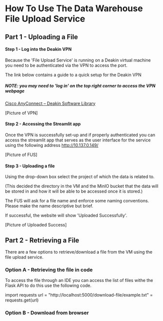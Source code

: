 # How To Use The Data Warehouse File Upload Service

## Part 1 - Uploading a File

#### Step 1 - Log into the Deakin VPN

Because the 'File Upload Service' is running on a Deakin virtual machine you need to be authenticated via the VPN to access the port.

The link below contains a guide to a quick setup for the Deakin VPN
##### NOTE: you may need to 'log in' on the top right corner to access the VPN webpage
[Cisco AnyConnect – Deakin Software Library](https://software.deakin.edu.au/2019/04/16/cisco-anyconnect/)

[Picture of VPN]

#### Step 2 - Accessing the Streamlit app

Once the VPN is successfully set-up and if properly authenticated you can access the streamlit app that serves as the user interface for the service using the following address
				http://10.137.0.149/

[Picture of FUS] 

#### Step 3 - Uploading a file

Using the drop-down box select the project of which the data is related to.

(This decided the directory in the VM and the MinIO bucket that the data will be stored in and how it will be able to be accessed once it is stored.)

The FUS will ask for a file name and enforce some naming conventions.
Please make the name descriptive but brief.

If successful, the website will show 'Uploaded Successfully'.

[Picture of Uploaded Success]

## Part 2 - Retrieving a File

There are a few options to retrieve/download a file from the VM using the file upload service.

### Option A - Retrieving the file in code

To access the file through an IDE you can access the list of files withe the Flask API
to do this use the following code.


import requests
url = "http://localhost:5000/download-file/example.txt" 
 = requests.get(url)



### Option B - Download from browser


